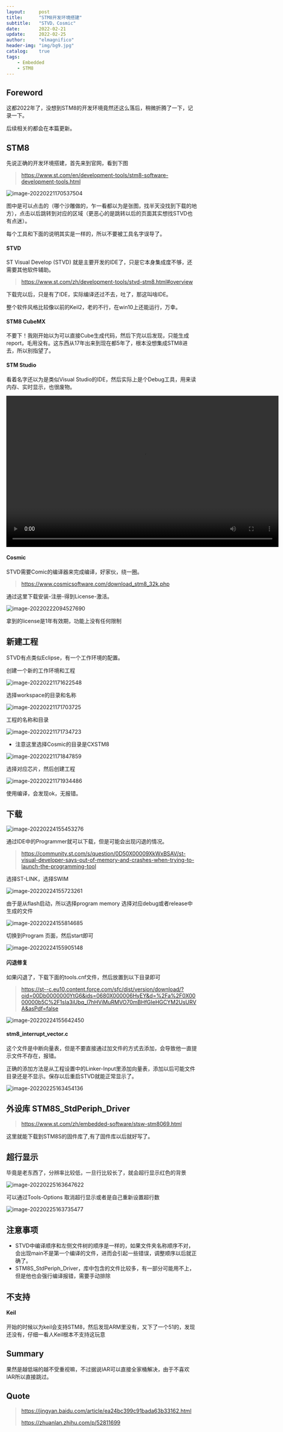 ```yaml
---
layout:     post
title:      "STM8开发环境搭建"
subtitle:   "STVD，Cosmic"
date:       2022-02-21
update:     2022-02-25
author:     "elmagnifico"
header-img: "img/bg9.jpg"
catalog:    true
tags:
    - Embedded
    - STM8
---
```


## Foreword

这都2022年了，没想到STM8的开发环境竟然还这么落后，稍微折腾了一下，记录一下。

后续相关的都会在本篇更新。



## STM8

先说正确的开发环境搭建，首先来到官网，看到下图

> https://www.st.com/en/development-tools/stm8-software-development-tools.html

![image-20220221170537504](http://img.elmagnifico.tech:9514/static/upload/elmagnifico/image-20220221170537504.png)

图中是可以点击的（哪个沙雕做的，乍一看都以为是张图，找半天没找到下载的地方），点击以后跳转到对应的区域（更恶心的是跳转以后的页面其实想找STVD也有点迷）。

每个工具和下面的说明其实是一样的，所以不要被工具名字误导了。



#### STVD

ST Visual Develop (STVD)  就是主要开发的IDE了，只是它本身集成度不够，还需要其他软件辅助。

> https://www.st.com/zh/development-tools/stvd-stm8.html#overview

下载完以后，只是有了IDE，实际编译还过不去，吐了，那这叫啥IDE。

整个软件风格比较像以前的Keil2，老的不行，在win10上还能运行，万幸。



#### STM8 CubeMX

不要下！我刚开始以为可以直接Cube生成代码，然后下完以后发现，只能生成report，毛用没有。这东西从17年出来到现在都5年了，根本没想集成STM8进去，所以别指望了。



#### STM Studio

看着名字还以为是类似Visual Studio的IDE，然后实际上是个Debug工具，用来读内存、实时显示，也很废物。

<video width=720 height=400 controls="controls" src='http://img.elmagnifico.tech:9514/static/upload/elmagnifico/STM32STM_Studio_-_.mp4' title=''></video>



#### Cosmic

STVD需要Comic的编译器来完成编译，好家伙，绕一圈。

> https://www.cosmicsoftware.com/download_stm8_32k.php

通过这里下载安装-注册-得到License-激活。

![image-20220222094527690](http://img.elmagnifico.tech:9514/static/upload/elmagnifico/image-20220222094527690.png)

拿到的license是1年有效期，功能上没有任何限制



## 新建工程

STVD有点类似Eclipse，有一个工作环境的配置。

创建一个新的工作环境和工程

![image-20220221171622548](http://img.elmagnifico.tech:9514/static/upload/elmagnifico/image-20220221171622548.png)

选择workspace的目录和名称

![image-20220221171703725](http://img.elmagnifico.tech:9514/static/upload/elmagnifico/image-20220221171703725.png)

工程的名称和目录

![image-20220221171734723](http://img.elmagnifico.tech:9514/static/upload/elmagnifico/image-20220221171734723.png)

- 注意这里选择Cosmic的目录是CXSTM8

![image-20220221171847859](http://img.elmagnifico.tech:9514/static/upload/elmagnifico/image-20220221171847859.png)

选择对应芯片，然后创建工程

![image-20220221171934486](http://img.elmagnifico.tech:9514/static/upload/elmagnifico/image-20220221171934486.png)

使用编译，会发现ok，无报错。



## 下载

![image-20220224155453276](http://img.elmagnifico.tech:9514/static/upload/elmagnifico/image-20220224155453276.png)

通过IDE中的Programmer就可以下载，但是可能会出现闪退的情况。

> https://community.st.com/s/question/0D50X00009XkWxBSAV/st-visual-developer-says-out-of-memory-and-crashes-when-trying-to-launch-the-programming-tool

选择ST-LINK，选择SWIM

![image-20220224155723261](http://img.elmagnifico.tech:9514/static/upload/elmagnifico/image-20220224155723261.png)

由于是从flash启动，所以选择program memory 选择对应debug或者release中生成的文件

![image-20220224155814685](http://img.elmagnifico.tech:9514/static/upload/elmagnifico/image-20220224155814685.png)

切换到Program 页面，然后start即可

![image-20220224155905148](http://img.elmagnifico.tech:9514/static/upload/elmagnifico/image-20220224155905148.png)



#### 闪退修复

如果闪退了，下载下面的tools.cnf文件，然后放置到以下目录即可

> https://st--c.eu10.content.force.com/sfc/dist/version/download/?oid=00Db0000000YtG6&ids=0680X000006HyEY&d=%2Fa%2F0X0000000b5C%2F1sIa3iUbq_l7hHViMuRMVO70mBHfGIeHGCYM2UsURVA&asPdf=false

![image-20220224155642450](http://img.elmagnifico.tech:9514/static/upload/elmagnifico/image-20220224155642450.png)

#### stm8_interrupt_vector.c

这个文件是中断向量表，但是不要直接通过加文件的方式去添加，会导致他一直提示文件不存在，报错。

正确的添加方法是从工程设置中的Linker-Input里添加向量表，添加以后可能文件目录还是不显示。保存以后重启STVD就能正常显示了。

![image-20220225163454136](http://img.elmagnifico.tech:9514/static/upload/elmagnifico/image-20220225163454136.png)



## 外设库 STM8S_StdPeriph_Driver

> https://www.st.com/zh/embedded-software/stsw-stm8069.html

这里就能下载到STM8S的固件库了,有了固件库以后就好写了。





## 超行显示

毕竟是老东西了，分辨率比较低，一旦行比较长了，就会超行显示红色的背景

![image-20220225163647622](http://img.elmagnifico.tech:9514/static/upload/elmagnifico/image-20220225163647622.png)

可以通过Tools-Options 取消超行显示或者是自己重新设置超行数

![image-20220225163735477](http://img.elmagnifico.tech:9514/static/upload/elmagnifico/image-20220225163735477.png)



## 注意事项

- STVD中编译顺序和左侧文件树的顺序是一样的，如果文件夹名称顺序不对，会出现main不是第一个编译的文件，进而会引起一些错误，调整顺序以后就正确了。
- STM8S_StdPeriph_Driver，库中包含的文件比较多，有一部分可能用不上，但是他也会强行编译报错，需要手动排除



## 不支持

#### Keil

开始的时候以为keil会支持STM8，然后发现ARM里没有，又下了一个51的，发现还没有，仔细一看人Keil根本不支持这玩意



## Summary

果然是越低端的越不受重视嘛，不过据说IAR可以直接全家桶解决，由于不喜欢IAR所以直接跳过。



## Quote

> https://jingyan.baidu.com/article/ea24bc399c91bada63b33162.html
>
> https://zhuanlan.zhihu.com/p/52811699



